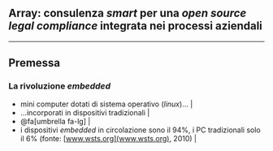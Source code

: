 
## Array: consulenza *smart* per una *open source legal compliance* integrata nei processi aziendali

---

## Premessa
### La rivoluzione *embedded*

- mini computer dotati di sistema operativo \(*linux*\)... |
- ...incorporati in dispositivi tradizionali |
- @fa[umbrella fa-lg] |
- i dispositivi *embedded* in circolazione sono il 94%, i PC tradizionali solo il 6% \(fonte: [www.wsts.org](www.wsts.org), 2010\) |



